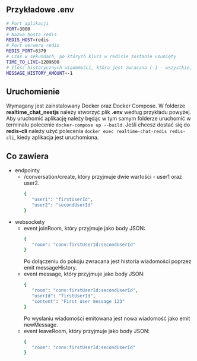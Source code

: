 ## Przykładowe .env
```bash
# Port aplikacji
PORT=3000
# Nazwa hosta redis
REDIS_HOST=redis
# Port serwera redis
REDIS_PORT=6379
# Czas w sekundach, po których klucz w redisie zostanie usunięty
TIME_TO_LIVE=1209600
# Ilość historycznych wiadomości, która jest zwracana (-1 - wszystkie, 1-∞ podana ilość)
MESSAGE_HISTORY_AMOUNT=-1
```

## Uruchomienie
Wymagany jest zainstalowany Docker oraz Docker Compose.
W folderze **realtime_chat_nestjs** należy stworzyć plik **.env** według przykładu powyżej.
Aby uruchomić aplikację należy będąc w tym samym folderze uruchomić w terminalu polecenie `docker-compose up --build`.
Jeśli chcesz dostać się do **redis-cli** należy użyć polecenia `docker exec realtime-chat-redis redis-cli`, kiedy aplikacja jest uruchomiona.

## Co zawiera
 - endpointy
   - /conversation/create, który przyjmuje dwie wartości - user1 oraz user2.
     ```bash
     {
        "user1": "firstUserId",
        "user2": "secondUserId"
     }
     ```
 - websockety
   - event joinRoom, który przyjmuje jako body JSON:
     ```bash
     {
        "room": "conv:firstUserId:secondUserId"
     }
     ```
     Po dołączeniu do pokoju zwracana jest historia wiadomości poprzez emit messageHistory.
   - event message, który przyjmuje jako body JSON:
     ```bash
     {
        "room": "conv:firstUserId:secondUserId",
        "userId": "firstUserId",
        "content": "First user message 123"
     }
     ```
     Po wysłaniu wiadomości emitowana jest nowa wiadomość jako emit newMessage.
   - event leaveRoom, który przyjmuje jako body JSON:
     ```bash
     {
        "room": "conv:firstUserId:secondUserId"
     }
     ```
     
